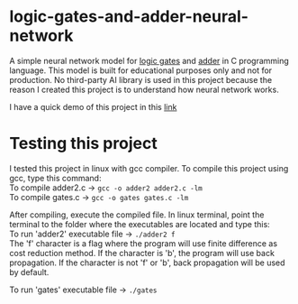 # logic-gates-and-adder-neural-network
A simple neural network model for [logic gates](https://en.wikipedia.org/wiki/Logic_gate) and [adder](https://en.wikipedia.org/wiki/Adder_(electronics)) in C programming language. This model is built for educational purposes only and not for production. No third-party AI library is used in this project because the reason I created this project is to understand how neural network works.

I have a quick demo of this project in this [link](https://youtu.be/71N2ihtNK80)

# Testing this project
I tested this project in linux with gcc compiler. To compile this project using gcc, type this command:  
To compile adder2.c -> `gcc -o adder2 adder2.c -lm`  
To compile gates.c -> `gcc -o gates gates.c -lm`

After compiling, execute the compiled file. In linux terminal, point the terminal to the folder where the executables are located and type this:  
To run 'adder2' executable file -> `./adder2 f`  
The 'f' character is a flag where the program will use finite difference as cost reduction method. If the character is 'b', the program will use back propagation. If the character is not 'f' or 'b', back propagation will be used by default.

To run 'gates' executable file -> `./gates`